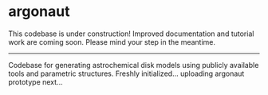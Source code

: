 # argonaut

This codebase is under construction!  Improved documentation and tutorial work are coming soon.
Please mind your step in the meantime.

---

Codebase for generating astrochemical disk models using publicly available tools and parametric structures.
Freshly initialized... uploading argonaut prototype next...
